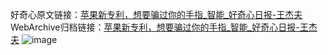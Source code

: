 好奇心原文链接：[苹果新专利，想要骗过你的手指_智能_好奇心日报-王杰夫](https://www.qdaily.com/articles/8897.html)
WebArchive归档链接：[苹果新专利，想要骗过你的手指_智能_好奇心日报-王杰夫](http://web.archive.org/web/20190623153632/https://www.qdaily.com/articles/8897.html)
![image](http://ww3.sinaimg.cn/large/007d5XDply1g3vdzbi7wsj30u02sa7wh)